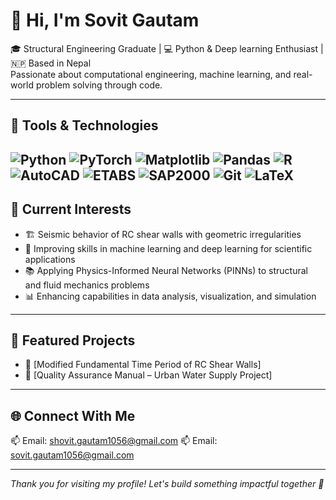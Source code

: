 # 👋 Hi, I'm Sovit Gautam

🎓 Structural Engineering Graduate | 💻 Python & Deep learning Enthusiast | 🇳🇵 Based in Nepal  
Passionate about computational engineering, machine learning, and real-world problem solving through code.

---

## 🚀 Tools & Technologies

![Python](https://img.shields.io/badge/-Python-3776AB?logo=python&logoColor=white&style=flat-square)
![PyTorch](https://img.shields.io/badge/-PyTorch-EE4C2C?logo=pytorch&logoColor=white&style=flat-square)
![Matplotlib](https://img.shields.io/badge/-Matplotlib-11557C?logo=matplotlib&logoColor=white&style=flat-square)
![Pandas](https://img.shields.io/badge/-Pandas-150458?logo=pandas&logoColor=white&style=flat-square)
![R](https://img.shields.io/badge/-R-276DC3?logo=r&logoColor=white&style=flat-square)
![AutoCAD](https://img.shields.io/badge/-AutoCAD-D7141A?logo=autocad&logoColor=white&style=flat-square)
![ETABS](https://img.shields.io/badge/-ETABS-003366?style=flat-square&logoColor=white)
![SAP2000](https://img.shields.io/badge/-SAP2000-336699?style=flat-square&logoColor=white)
![Git](https://img.shields.io/badge/-Git-F05032?logo=git&logoColor=white&style=flat-square)
![LaTeX](https://img.shields.io/badge/-LaTeX-008080?logo=latex&logoColor=white&style=flat-square)
---


## 🧠 Current Interests

- 🏗️ Seismic behavior of RC shear walls with geometric irregularities
- 🤖 Improving skills in machine learning and deep learning for scientific applications
- 📚 Applying Physics-Informed Neural Networks (PINNs) to structural and fluid mechanics problems
- 📊 Enhancing capabilities in data analysis, visualization, and simulation

---

## 📌 Featured Projects

- 🔗 [Modified Fundamental Time Period of RC Shear Walls]
- 🔗 [Quality Assurance Manual – Urban Water Supply Project]

---

## 🌐 Connect With Me

📫 Email: shovit.gautam1056@gmail.com
📫 Email: sovit.gautam1056@gmail.com

---

*Thank you for visiting my profile! Let's build something impactful together 🚀*
